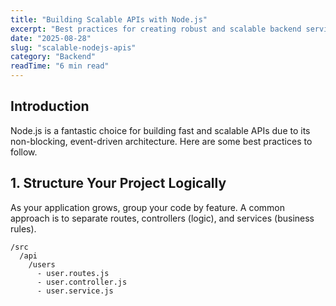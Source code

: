 ```yaml
---
title: "Building Scalable APIs with Node.js"
excerpt: "Best practices for creating robust and scalable backend services."
date: "2025-08-28"
slug: "scalable-nodejs-apis"
category: "Backend"
readTime: "6 min read"
---
```


## Introduction

Node.js is a fantastic choice for building fast and scalable APIs due to its non-blocking, event-driven architecture. Here are some best practices to follow.

## 1. Structure Your Project Logically

As your application grows, group your code by feature. A common approach is to separate routes, controllers (logic), and services (business rules).

```plaintext
/src
  /api
    /users
      - user.routes.js
      - user.controller.js
      - user.service.js
